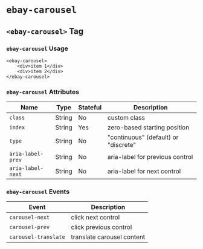 # `ebay-carousel`

## `<ebay-carousel>` Tag

### `ebay-carousel` Usage

```marko
<ebay-carousel>
    <div>item 1</div>
    <div>item 2</div>
</ebay-carousel>
```

### `ebay-carousel` Attributes

Name | Type | Stateful | Description
--- | --- | --- | ---
`class` | String | No | custom class
`index` | String | Yes | zero-based starting position
`type` | String | No | "continuous" (default) or "discrete"
`aria-label-prev` | String | No | aria-label for previous control
`aria-label-next` | String | No | aria-label for next control

### `ebay-carousel` Events

Event | Description
--- | ---
`carousel-next` | click next control
`carousel-prev` | click previous control
`carousel-translate` | translate carousel content
